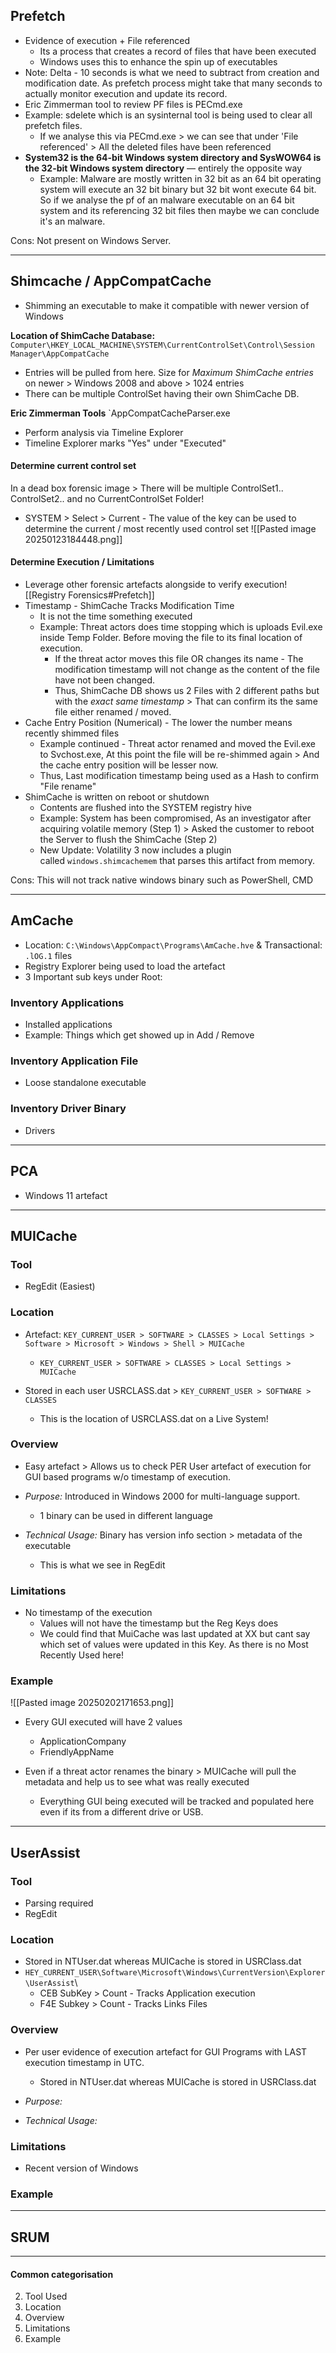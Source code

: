 
## Prefetch
- Evidence of execution + File referenced
	- Its a process that creates a record of files that have been executed
	- Windows uses this to enhance the spin up of executables
- Note: Delta - 10 seconds is what we need to subtract from creation and modification date. As prefetch process might take that many seconds to actually monitor execution and update its record.
- Eric Zimmerman tool to review PF files is PECmd.exe
- Example: sdelete which is an sysinternal tool is being used to clear all prefetch files.
	- If we analyse this via PECmd.exe > we can see that under 'File referenced' > All the deleted files have been referenced
- **System32 is the 64-bit Windows system directory and SysWOW64 is the 32-bit Windows system directory** — entirely the opposite way
	- Example: Malware are mostly written in 32 bit as an 64 bit operating system will execute an 32 bit binary but 32 bit wont execute 64 bit. So if we analyse the pf of an malware executable on an 64 bit system and its referencing 32 bit files then maybe we can conclude it's an malware. 

Cons: Not present on Windows Server.

-----
## Shimcache / AppCompatCache
- Shimming an executable to make it compatible with newer version of Windows

**Location of ShimCache Database:** `Computer\HKEY_LOCAL_MACHINE\SYSTEM\CurrentControlSet\Control\Session Manager\AppCompatCache`
- Entries will be pulled from here. Size for *Maximum ShimCache entries* on newer > Windows 2008 and above > 1024 entries
- There can be multiple ControlSet having their own ShimCache DB.

**Eric Zimmerman Tools** 
`AppCompatCacheParser.exe
- Perform analysis via Timeline Explorer
- Timeline Explorer marks "Yes" under "Executed"
#### Determine current control set
In a dead box forensic image > There will be multiple ControlSet1.. ControlSet2.. and no CurrentControlSet Folder!

- SYSTEM > Select > Current - The value of the key can be used to determine the current / most recently used control set 
![[Pasted image 20250123184448.png]]

#### Determine Execution / Limitations
- Leverage other forensic artefacts alongside to verify execution! [[Registry Forensics#Prefetch]]
- Timestamp - ShimCache Tracks Modification Time
	- It is not the time something executed
	- Example: Threat actors does time stopping which is uploads Evil.exe inside Temp Folder. Before moving the file to its final location of execution. 
		- If the threat actor moves this file OR changes its name - The modification timestamp will not change as the content of the file have not been changed. 
		- Thus, ShimCache DB shows us 2 Files with 2 different paths but with the *exact same timestamp* > That can confirm its the same file either renamed / moved. 
- Cache Entry Position (Numerical) - The lower the number means recently shimmed files
	- Example continued - Threat actor renamed and moved the Evil.exe to Svchost.exe, At this point the file will be re-shimmed again > And the cache entry position will be lesser now.
	- Thus, Last modification timestamp being used as a Hash to confirm "File rename"
- ShimCache is written on reboot or shutdown
	- Contents are flushed into the SYSTEM registry hive
	- Example: System has been compromised, As an investigator after acquiring volatile memory (Step 1) > Asked the customer to reboot the Server to flush the ShimCache (Step 2)
	- New Update: Volatility 3 now includes a plugin called `windows.shimcachemem` that parses this artifact from memory.

Cons: This will not track native windows binary such as PowerShell, CMD

---
## AmCache
- Location: `C:\Windows\AppCompact\Programs\AmCache.hve` &  Transactional: `.lOG.1` files
- Registry Explorer being used to load the artefact
- 3 Important sub keys under Root:
### Inventory Applications
- Installed applications
- Example: Things which get showed up in Add / Remove 
### Inventory Application File
- Loose standalone executable

### Inventory Driver Binary
- Drivers

----
## PCA
- Windows 11 artefact

---

## MUICache

### Tool
- RegEdit (Easiest)
### Location
- Artefact: `KEY_CURRENT_USER > SOFTWARE > CLASSES > Local Settings > Software > Microsoft > Windows > Shell > MUICache` 
	- `KEY_CURRENT_USER > SOFTWARE > CLASSES > Local Settings > MUICache`
	
- Stored in each user USRCLASS.dat > `KEY_CURRENT_USER > SOFTWARE > CLASSES`
	- This is the location of USRCLASS.dat on a Live System!
### Overview
- Easy artefact > Allows us to check PER User artefact of execution for GUI based programs w/o timestamp of execution.

- *Purpose:* Introduced in Windows 2000 for multi-language support. 
	- 1 binary can be used in different language

- *Technical Usage:* Binary has version info section > metadata of the executable
	- This is what we see in RegEdit
### Limitations
-  No timestamp of the execution
	- Values will not have the timestamp but the Reg Keys does
	- We could find that MuiCache was last updated at XX but cant say which set of values were updated in this Key. As there is no Most Recently Used here!
### Example
![[Pasted image 20250202171653.png]]
- Every GUI executed will have 2 values
	- ApplicationCompany
	- FriendlyAppName

- Even if a threat actor renames the binary > MUICache will pull the metadata and help us to see what was really executed
	- Everything GUI being executed will be tracked and populated here even if its from a different drive or USB.

----

## UserAssist

### Tool
- Parsing required
- RegEdit

### Location
- Stored in NTUser.dat whereas MUICache is stored in USRClass.dat
- `HEY_CURRENT_USER\Software\Microsoft\Windows\CurrentVersion\Explorer\UserAssist`\
	- CEB SubKey > Count - Tracks Application execution
	- F4E Subkey > Count - Tracks Links Files

### Overview
- Per user evidence of execution artefact for GUI Programs with LAST execution timestamp in UTC.
	- Stored in NTUser.dat whereas MUICache is stored in USRClass.dat

- *Purpose:* 

- *Technical Usage:* 

### Limitations
- Recent version of Windows


### Example


---
## SRUM


----
#### Common categorisation
2. Tool Used
3. Location
4. Overview
5. Limitations
6. Example
